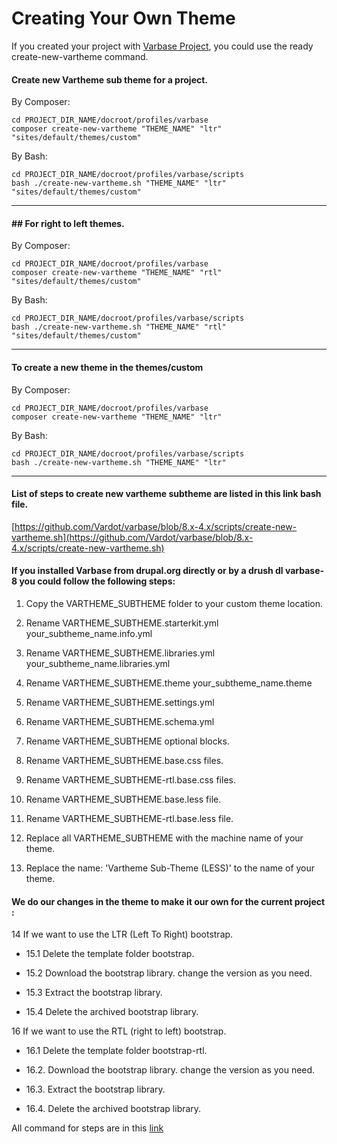 # Creating Your Own Theme

If you created your project with [Varbase Project](https://github.com/Vardot/varbase-project), you could use the ready create-new-vartheme command.


#### Create new Vartheme sub theme for a project.
By Composer:
```
cd PROJECT_DIR_NAME/docroot/profiles/varbase
composer create-new-vartheme "THEME_NAME" "ltr" "sites/default/themes/custom"
```

By Bash:
```
cd PROJECT_DIR_NAME/docroot/profiles/varbase/scripts
bash ./create-new-vartheme.sh "THEME_NAME" "ltr" "sites/default/themes/custom"
```
--------------------------------------------------------------------------------

#### ## For right to left themes.
By Composer:
```
cd PROJECT_DIR_NAME/docroot/profiles/varbase
composer create-new-vartheme "THEME_NAME" "rtl" "sites/default/themes/custom"
```

By Bash:
```
cd PROJECT_DIR_NAME/docroot/profiles/varbase/scripts
bash ./create-new-vartheme.sh "THEME_NAME" "rtl" "sites/default/themes/custom"
```
--------------------------------------------------------------------------------

#### To create a new theme in the themes/custom
By Composer:
```
cd PROJECT_DIR_NAME/docroot/profiles/varbase
composer create-new-vartheme "THEME_NAME" "ltr"
```

By Bash:
```
cd PROJECT_DIR_NAME/docroot/profiles/varbase/scripts
bash ./create-new-vartheme.sh "THEME_NAME" "ltr"
```
--------------------------------------------------------------------------------


#### List of steps to create new vartheme subtheme are listed in this link bash file.

[https://github.com/Vardot/varbase/blob/8.x-4.x/scripts/create-new-vartheme.sh](https://github.com/Vardot/varbase/blob/8.x-4.x/scripts/create-new-vartheme.sh)

#### If you installed Varbase from drupal.org directly or by a drush dl varbase-8 you could follow the following steps:

1. Copy the VARTHEME_SUBTHEME folder to your custom theme location.

2. Rename VARTHEME_SUBTHEME.starterkit.yml your_subtheme_name.info.yml

3. Rename VARTHEME_SUBTHEME.libraries.yml your_subtheme_name.libraries.yml

4. Rename VARTHEME_SUBTHEME.theme your_subtheme_name.theme

5. Rename VARTHEME_SUBTHEME.settings.yml

6. Rename VARTHEME_SUBTHEME.schema.yml

7. Rename VARTHEME_SUBTHEME optional blocks.

8. Rename VARTHEME_SUBTHEME.base.css files.

9. Rename VARTHEME_SUBTHEME-rtl.base.css files.

10. Rename VARTHEME_SUBTHEME.base.less file.

11. Rename VARTHEME_SUBTHEME-rtl.base.less file.

12. Replace all VARTHEME_SUBTHEME with the machine name of your theme.

13. Replace the name: 'Vartheme Sub-Theme (LESS)' to the name of your theme.

#### We do our changes in the theme to make it our own for the current project :

14 If we want to use the LTR (Left To Right) bootstrap.


* 15.1 Delete the template folder bootstrap.

* 15.2 Download the bootstrap library. change the version as you need.

* 15.3 Extract the bootstrap library.

* 15.4 Delete the archived bootstrap library.

16 If we want to use the RTL (right to left) bootstrap.

* 16.1 Delete the template folder bootstrap-rtl.

* 16.2. Download the bootstrap library. change the version as you need.

* 16.3. Extract the bootstrap library.

* 16.4. Delete the archived bootstrap library.


All command for steps are in this [link](https://github.com/Vardot/varbase/blob/8.x-4.x/scripts/create-new-vartheme.sh)

